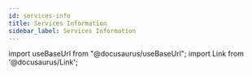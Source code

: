 ```yaml
---
id: services-info
title: Services Information
sidebar_label: Services Information
---
```


import useBaseUrl from "@docusaurus/useBaseUrl";
import Link from '@docusaurus/Link';
